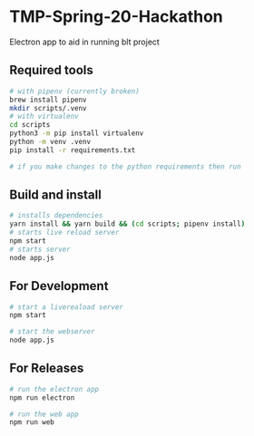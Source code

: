 # TMP-Spring-20-Hackathon
Electron app to aid in running blt project

## Required tools
```bash
# with pipenv (currently broken)
brew install pipenv
mkdir scripts/.venv
# with virtualenv
cd scripts
python3 -m pip install virtualenv
python -m venv .venv
pip install -r requirements.txt

# if you make changes to the python requirements then run

```

## Build and install
```bash
# installs dependencies
yarn install && yarn build && (cd scripts; pipenv install)
# starts live reload server
npm start
# starts server
node app.js
```

## For Development
```bash
# start a livereaload server 
npm start 

# start the webserver
node app.js
```

## For Releases
```bash
# run the electron app
npm run electron

# run the web app
npm run web
```